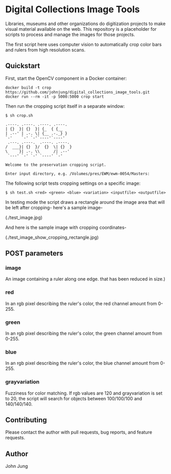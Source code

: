 # Digital Collections Image Tools

Libraries, museums and other organizations do digitization projects to make visual material available on the web. This repository is a placeholder for scripts to process and manage the images for those projects. 

The first script here uses computer vision to automatically crop color bars and rulers from high resolution scans. 

## Quickstart

First, start the OpenCV component in a Docker container:

```
docker build -t crop https://github.com/johnjung/digital_collections_image_tools.git
docker run --rm -it -p 5000:5000 crop start
```

Then run the cropping script itself in a separate window:

```console
$ sh crop.sh

.----. .----. .----. .----.  
| {}  }| {}  }| {_  { {__    
| .--' | .-. \| {__ .-._} }  
`-'    `-' `-'`----'`----'   
 .---. .----.  .----. .----. 
/  ___}| {}  }/  {}  \| {}  }
\     }| .-. \\      /| .--' 
 `---' `-' `-' `----' `-'    

Welcome to the preservation cropping script.

Enter input directory, e.g. /Volumes/pres/EWM/ewm-0054/Masters: 
```

The following script tests cropping settings on a specific image:

```console
$ sh test.sh <red> <green> <blue> <variation> <inputfile> <outputfile>
```

In testing mode the script draws a rectangle around the image area that 
will be left after cropping- here's a sample image-

(./test_image.jpg)

And here is the sample image with cropping coordinates-

(./test_image_show_cropping_rectangle.jpg)

## POST parameters

### image
An image containing a ruler along one edge.
that has been reduced in size.)

### red
In an rgb pixel describing the ruler's color, the red channel amount from
0-255.

### green
In an rgb pixel describing the ruler's color, the green channel amount from
0-255.

### blue
In an rgb pixel describing the ruler's color, the blue channel amount from
0-255.

### grayvariation
Fuzziness for color matching. If rgb values are 120 and grayvariation is set to
20, the script will search for objects between 100/100/100 and 140/140/140. 

## Contributing

Please contact the author with pull requests, bug reports, and feature
requests.

## Author

John Jung
